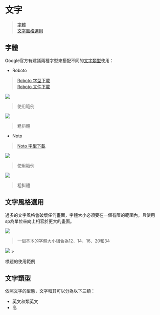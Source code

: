 # 文字

> [字體](#字體)  
> [文字風格選用](#文字風格選用)

## 字體
Google官方有建議兩種字型來搭配不同的[文字類型](#文字類型)使用：

* Roboto

> [Roboto 字型下載](http://material-design.storage.googleapis.com/publish/material_v_4/material_ext_publish/0B0J8hsRkk91LRjU4U1NSeXdjd1U/RobotoTTF.zip)  
> [Roboto 文件下載](http://material-design.storage.googleapis.com/publish/material_v_4/material_ext_publish/0B0J8hsRkk91LRjU4U1NSeXdjd1U/RobotoTTF.zip)

![](http://material-design.storage.googleapis.com/publish/material_v_4/material_ext_publish/0Bx4BSt6jniD7SW9CUzR4MnRpOTg/style_typography_roboto1.png)
> <p style="font-size: 12sp">使用範例</p>

![](http://material-design.storage.googleapis.com/publish/material_v_4/material_ext_publish/0Bx4BSt6jniD7ZHlGSHpsMjU5YmM/style_typography_weights1.png)
> <p style="font-size: 12sp">粗斜體</p>

* Noto

> [Noto 字型下載](http://www.google.com/get/noto)

![](http://material-design.storage.googleapis.com/publish/material_v_4/material_ext_publish/0B_udO5B8pzrzcWkwSW11bkstZEU/style_typography_noto1.png)
> <p style="font-size: 12sp">使用範例</p>

![](http://material-design.storage.googleapis.com/publish/material_v_4/material_ext_publish/0B_udO5B8pzrzdFA4NUh2TG1rT1E/style_typography_weight1.png)
> <p style="font-size: 12sp">粗斜體</p>

## 文字風格選用
過多的文字風格會破壞任何畫面，字體大小必須要在一個有限的範圍內，且使用sp為單位來向上相容於更大的畫面。

![](http://material-design.storage.googleapis.com/publish/material_v_4/material_ext_publish/0Bzhp5Z4wHba3alhXZ2pPWGk3Zjg/style_typography_styles_scale.png)

> <p style="font-size: 12sp">一個基本的字體大小組合為12、14、16、20和34</p>

<img src="http://material-design.storage.googleapis.com/publish/material_v_4/material_ext_publish/0B6Okdz75tqQsV3BnOGFxOWkzSHc/style_typography_styles_04_headline2.png" style="max-width:25%"/>
> <p style="font-size: 12sp">標題的使用範例</p>


## 文字類型
依照文字的型態，文字和其可以分為以下三類：
* 英文和類英文
* 高